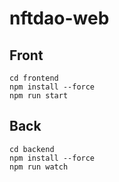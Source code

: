 # nftdao-web

## Front

```
cd frontend
npm install --force
npm run start
```

## Back

```
cd backend
npm install --force
npm run watch
```

